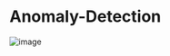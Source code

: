 # Anomaly-Detection


![image](https://user-images.githubusercontent.com/88995459/157825535-7f132481-182b-49e9-9076-30c067219634.png)
